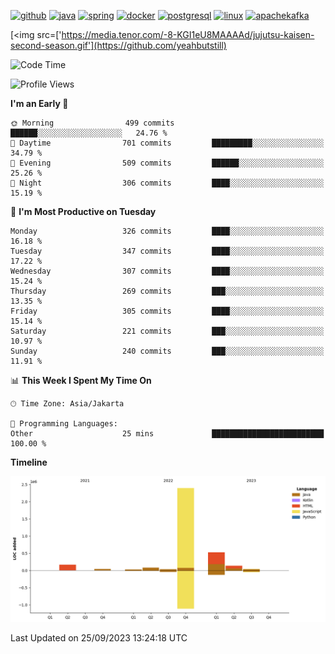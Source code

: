 <!-- [<img src='https://dev.karakun.com/assets/posts/2018-09-16-jc-java-article/3duke_suspects.jpg' alt='java'>](https://github.com/yeahbutstill) -->

[<img src='https://cdn.jsdelivr.net/npm/simple-icons@3.0.1/icons/github.svg' alt='github' height='40'>](https://github.com/yeahbutstill)  [<img src='https://cdn.jsdelivr.net/npm/simple-icons@3.0.1/icons/java.svg' alt='java' height='40'>](rahasia)  [<img src='https://cdn.jsdelivr.net/npm/simple-icons@3.0.1/icons/spring.svg' alt='spring' height='40'>](rahasia)  [<img src='https://cdn.jsdelivr.net/npm/simple-icons@3.0.1/icons/docker.svg' alt='docker' height='40'>](rahasia)  [<img src='https://cdn.jsdelivr.net/npm/simple-icons@3.0.1/icons/postgresql.svg' alt='postgresql' height='40'>](rahasia)  [<img src='https://cdn.jsdelivr.net/npm/simple-icons@3.0.1/icons/linux.svg' alt='linux' height='40'>](rahasia) [<img src='https://cdn.jsdelivr.net/npm/simple-icons@3.0.1/icons/apachekafka.svg' alt='apachekafka' height='40'>](rahasia)

[<img src=['https://media.tenor.com/-8-KGI1eU8MAAAAd/jujutsu-kaisen-second-season.gif'](https://github.com/yeahbutstill)

<!--START_SECTION:waka-->
![Code Time](http://img.shields.io/badge/Code%20Time-2%2C244%20hrs%2056%20mins-blue)

![Profile Views](http://img.shields.io/badge/Profile%20Views-331-blue)

**I'm an Early 🐤** 

```text
🌞 Morning                499 commits         ██████░░░░░░░░░░░░░░░░░░░   24.76 % 
🌆 Daytime                701 commits         █████████░░░░░░░░░░░░░░░░   34.79 % 
🌃 Evening                509 commits         ██████░░░░░░░░░░░░░░░░░░░   25.26 % 
🌙 Night                  306 commits         ████░░░░░░░░░░░░░░░░░░░░░   15.19 % 
```
📅 **I'm Most Productive on Tuesday** 

```text
Monday                   326 commits         ████░░░░░░░░░░░░░░░░░░░░░   16.18 % 
Tuesday                  347 commits         ████░░░░░░░░░░░░░░░░░░░░░   17.22 % 
Wednesday                307 commits         ████░░░░░░░░░░░░░░░░░░░░░   15.24 % 
Thursday                 269 commits         ███░░░░░░░░░░░░░░░░░░░░░░   13.35 % 
Friday                   305 commits         ████░░░░░░░░░░░░░░░░░░░░░   15.14 % 
Saturday                 221 commits         ███░░░░░░░░░░░░░░░░░░░░░░   10.97 % 
Sunday                   240 commits         ███░░░░░░░░░░░░░░░░░░░░░░   11.91 % 
```


📊 **This Week I Spent My Time On** 

```text
🕑︎ Time Zone: Asia/Jakarta

💬 Programming Languages: 
Other                    25 mins             █████████████████████████   100.00 % 
```

**Timeline**

![Lines of Code chart](https://raw.githubusercontent.com/yeahbutstill/yeahbutstill/main/assets/bar_graph.png)


 Last Updated on 25/09/2023 13:24:18 UTC
<!--END_SECTION:waka-->
